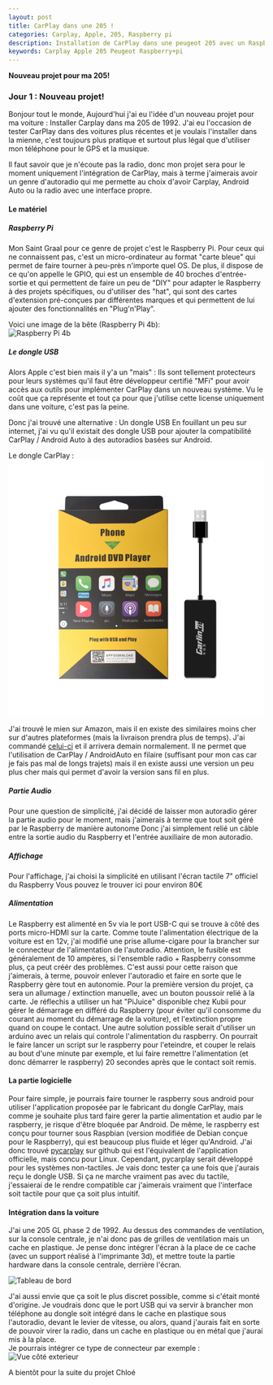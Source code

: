 ```yaml
---
layout: post
title: CarPlay dans une 205 !
categories: Carplay, Apple, 205, Raspberry pi
description: Installation de CarPlay dans une peugeot 205 avec un Raspberry pi
keywords: Carplay Apple 205 Peugeot Raspberry+pi
---
```


**Nouveau projet pour ma 205!**

<!-- affichage du sommaire en haut de la page
* TOC
{:toc}
-->

### Jour 1 : Nouveau projet!
Bonjour tout le monde,
Aujourd'hui j'ai eu l'idée d'un nouveau projet pour ma voiture : Installer Carplay dans ma 205 de 1992.
J'ai eu l'occasion de tester CarPlay dans des voitures plus récentes et je voulais l'installer dans la mienne, c'est toujours plus pratique et surtout plus légal que d'utiliser mon téléphone pour le GPS et la musique.

Il faut savoir que je n'écoute pas la radio, donc mon projet sera pour le moment uniquement l'intégration de CarPlay, mais à terme j'aimerais avoir un genre d'autoradio qui me permette au choix d'avoir Carplay, Android Auto ou la radio avec une interface propre.

#### Le matériel
##### Raspberry Pi
Mon Saint Graal pour ce genre de projet c'est le Raspberry Pi.
Pour ceux qui ne connaissent pas, c'est un micro-ordinateur au format "carte bleue" qui permet de faire tourner à peu-près n'importe quel OS. De plus, il dispose de ce qu'on appelle le GPIO, qui est un ensemble de 40 broches d'entrée-sortie et qui permettent de faire un peu de "DIY" pour adapter le Raspberry à des projets spécifiques, ou d'utiliser des "hat", qui sont des cartes d'extension pré-conçues par différentes marques et qui permettent de lui ajouter des fonctionnalités en "Plug'n'Play".

Voici une image de la bête (Raspberry Pi 4b):
<br>
<img src="https://chloedev5.github.io/images/blog/2023-02-03-Raspberry.jpg" alt="Raspberry Pi 4b"/>

##### Le dongle USB
Alors Apple c'est bien mais il y'a un "mais" :
Ils sont tellement protecteurs pour leurs systèmes qu'il faut être développeur certifié "MFi" pour avoir accès aux outils pour implémenter CarPlay dans un nouveau système. Vu le coût que ça représente et tout ça pour que j'utilise cette license uniquement dans une voiture, c'est pas la peine.

Donc j'ai trouvé une alternative : Un dongle USB
En fouillant un peu sur internet, j'ai vu qu'il existait des dongle USB pour ajouter la compatibilité CarPlay / Android Auto à des autoradios basées sur Android.

Le dongle CarPlay :
<br>
<img src="/images/blog/2023-02-03-Carlinkit.jpg" alt="CarlinKit" />

J'ai trouvé le mien sur Amazon, mais il en existe des similaires moins cher sur d'autres plateformes (mais la livraison prendra plus de temps). J'ai commandé <a href="https://www.amazon.fr/AndroidAuto-nstallation-lapplication-compatible-MirrorScreen/dp/B0919JS1K3/ref=psdc_389789011_t3_B09ZQF182F">celui-ci</a> et il arrivera demain normalement. Il ne permet que l'utilisation de CarPlay / AndroidAuto en filaire (suffisant pour mon cas car je fais pas mal de longs trajets) mais il en existe aussi une version un peu plus cher mais qui permet d'avoir la version sans fil en plus.

##### Partie Audio
Pour une question de simplicité, j'ai décidé de laisser mon autoradio gérer la partie audio pour le moment, mais j'aimerais à terme que tout soit géré par le Raspberry de manière autonome
Donc j'ai simplement relié un câble entre la sortie audio du Raspberry et l'entrée auxiliaire de mon autoradio.

##### Affichage
Pour l'affichage, j'ai choisi la simplicité en utilisant l'écran tactile 7" officiel du Raspberry
Vous pouvez le trouver <a hrev="https://www.kubii.fr/ecrans-afficheurs/1131-ecran-tactile-officiel-7-800x480-kubii-5056070923850.html">ici</a> pour environ 80€

##### Alimentation
Le Raspberry est alimenté en 5v via le port USB-C qui se trouve à côté des ports micro-HDMI sur la carte. Comme toute l'alimentation électrique de la voiture est en 12v, j'ai modifié une prise allume-cigare pour la brancher sur le connecteur de l'alimentation de l'autoradio. Attention, le fusible est généralement de 10 ampères, si l'ensemble radio + Raspberry consomme plus, ça peut créér des problèmes. C'est aussi pour cette raison que j'aimerais, à terme, pouvoir enlever l'autoradio et faire en sorte que le Raspberry gère tout en autonomie.
Pour la première version du projet, ça sera un allumage / extinction manuelle, avec un bouton poussoir relié à la carte.
Je réflechis a utiliser un hat "PiJuice" disponible chez Kubii pour gérer le démarrage en différé du Raspberry (pour éviter qu'il consomme du courant au moment du démarrage de la voiture), et l'extinction propre quand on coupe le contact.
Une autre solution possible serait d'utiliser un arduino avec un relais qui controle l'alimentation du raspberry.
On pourrait le faire lancer un script sur le raspberry pour l'eteindre, et couper le relais au bout d'une minute par exemple, et lui faire remettre l'alimentation (et donc démarrer le raspberry) 20 secondes après que le contact soit remis.

#### La partie logicielle
Pour faire simple, je pourrais faire tourner le raspberry sous android pour utiliser l'application proposée par le fabricant du dongle CarPlay, mais comme je souhaite plus tard faire gerer la partie alimentation et audio par le raspberry, je risque d'être bloquée par Android. De même, le raspberry est conçu pour tourner sous Raspbian (version modifiée de Debian conçue pour le Raspberry), qui est beaucoup plus fluide et léger qu'Android.
J'ai donc trouvé <a href="https://github.com/electric-monk/pycarplay">pycarplay</a> sur github qui est l'équivalent de l'application officielle, mais concu pour Linux. Cependant, pycarplay serait développé pour les systèmes non-tactiles. Je vais donc tester ça une fois que j'aurais reçu le dongle USB. Si ça ne marche vraiment pas avec du tactile, j'essaierai de le rendre compatible car j'aimerais vraiment que l'interface soit tactile pour que ça soit plus intuitif.

#### Intégration dans la voiture
J'ai une 205 GL phase 2 de 1992. Au dessus des commandes de ventilation, sur la console centrale, je n'ai donc pas de grilles de ventilation mais un cache en plastique. Je pense donc intégrer l'écran à la place de ce cache (avec un support réalisé à l'imprimante 3d), et mettre toute la partie hardware dans la console centrale, derrière l'écran.

<img src="https://chloedev5.github.io/images/blog/2023-02-03-205-tableau-de-bord.jpg" alt="Tableau de bord"/>

J'ai aussi envie que ça soit le plus discret possible, comme si c'était monté d'origine. Je voudrais donc que le port USB qui va servir à brancher mon téléphone au dongle soit intégré dans le cache en plastique sous l'autoradio, devant le levier de vitesse, ou alors, quand j'aurais fait en sorte de pouvoir virer la radio, dans un cache en plastique ou en métal que j'aurai mis à la place.
<br>
Je pourrais intégrer ce type de connecteur par exemple :
<br>
<img src="https://chloedev5.github.io/images/blog/2023-02-03-connecteurusb1.jpg" alt="Vue côté exterieur"/>

A bientôt pour la suite du projet
Chloé
